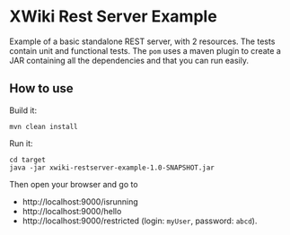 # XWiki Rest Server Example

Example of a basic standalone REST server, with 2 resources. The tests contain unit and functional tests. The `pom` uses a maven plugin to create a JAR containing all the dependencies and that you can run easily.

## How to use

Build it:
```
mvn clean install
```

Run it:
```
cd target
java -jar xwiki-restserver-example-1.0-SNAPSHOT.jar
```

Then open your browser and go to
* http://localhost:9000/isrunning
* http://localhost:9000/hello
* http://localhost:9000/restricted (login: `myUser`, password: `abcd`).
